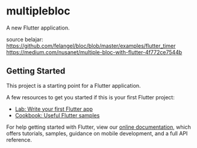 # multiplebloc

A new Flutter application.

source belajar:
https://github.com/felangel/bloc/blob/master/examples/flutter_timer
https://medium.com/nusanet/multiple-bloc-with-flutter-4f772ce7544b


## Getting Started

This project is a starting point for a Flutter application.

A few resources to get you started if this is your first Flutter project:

- [Lab: Write your first Flutter app](https://flutter.dev/docs/get-started/codelab)
- [Cookbook: Useful Flutter samples](https://flutter.dev/docs/cookbook)

For help getting started with Flutter, view our
[online documentation](https://flutter.dev/docs), which offers tutorials,
samples, guidance on mobile development, and a full API reference.
